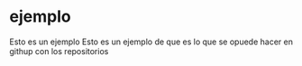 # ejemplo
Esto es un ejemplo
Esto es un ejemplo de que es lo que se opuede hacer en githup con los repositorios
